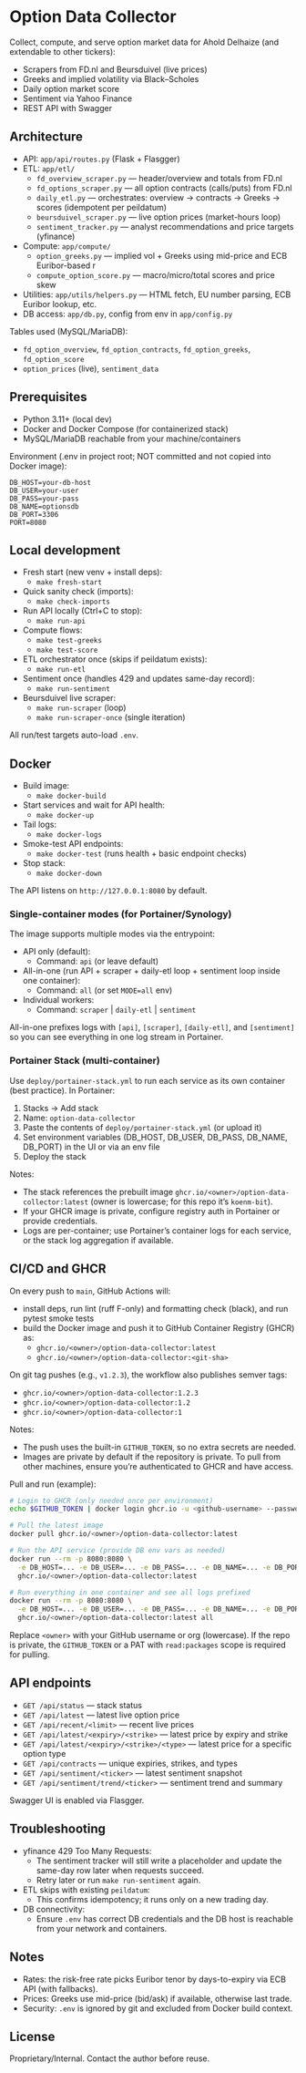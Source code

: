 # Option Data Collector

Collect, compute, and serve option market data for Ahold Delhaize (and extendable to other tickers):
- Scrapers from FD.nl and Beursduivel (live prices)
- Greeks and implied volatility via Black–Scholes
- Daily option market score
- Sentiment via Yahoo Finance
- REST API with Swagger

## Architecture

- API: `app/api/routes.py` (Flask + Flasgger)
- ETL: `app/etl/`
  - `fd_overview_scraper.py` — header/overview and totals from FD.nl
  - `fd_options_scraper.py` — all option contracts (calls/puts) from FD.nl
  - `daily_etl.py` — orchestrates: overview → contracts → Greeks → scores (idempotent per peildatum)
  - `beursduivel_scraper.py` — live option prices (market-hours loop)
  - `sentiment_tracker.py` — analyst recommendations and price targets (yfinance)
- Compute: `app/compute/`
  - `option_greeks.py` — implied vol + Greeks using mid-price and ECB Euribor-based r
  - `compute_option_score.py` — macro/micro/total scores and price skew
- Utilities: `app/utils/helpers.py` — HTML fetch, EU number parsing, ECB Euribor lookup, etc.
- DB access: `app/db.py`, config from env in `app/config.py`

Tables used (MySQL/MariaDB):
- `fd_option_overview`, `fd_option_contracts`, `fd_option_greeks`, `fd_option_score`
- `option_prices` (live), `sentiment_data`

## Prerequisites

- Python 3.11+ (local dev)
- Docker and Docker Compose (for containerized stack)
- MySQL/MariaDB reachable from your machine/containers

Environment (.env in project root; NOT committed and not copied into Docker image):

```
DB_HOST=your-db-host
DB_USER=your-user
DB_PASS=your-pass
DB_NAME=optionsdb
DB_PORT=3306
PORT=8080
```

## Local development

- Fresh start (new venv + install deps):
  - `make fresh-start`
- Quick sanity check (imports):
  - `make check-imports`
- Run API locally (Ctrl+C to stop):
  - `make run-api`
- Compute flows:
  - `make test-greeks`
  - `make test-score`
- ETL orchestrator once (skips if peildatum exists):
  - `make run-etl`
- Sentiment once (handles 429 and updates same-day record):
  - `make run-sentiment`
- Beursduivel live scraper:
  - `make run-scraper` (loop)
  - `make run-scraper-once` (single iteration)

All run/test targets auto-load `.env`.

## Docker

- Build image:
  - `make docker-build`
- Start services and wait for API health:
  - `make docker-up`
- Tail logs:
  - `make docker-logs`
- Smoke-test API endpoints:
  - `make docker-test` (runs health + basic endpoint checks)
- Stop stack:
  - `make docker-down`

The API listens on `http://127.0.0.1:8080` by default.

### Single-container modes (for Portainer/Synology)

The image supports multiple modes via the entrypoint:

- API only (default):
  - Command: `api` (or leave default)
- All-in-one (run API + scraper + daily-etl loop + sentiment loop inside one container):
  - Command: `all` (or set `MODE=all` env)
- Individual workers:
  - Command: `scraper` | `daily-etl` | `sentiment`

All-in-one prefixes logs with `[api]`, `[scraper]`, `[daily-etl]`, and `[sentiment]` so you can see everything in one log stream in Portainer.

### Portainer Stack (multi-container)

Use `deploy/portainer-stack.yml` to run each service as its own container (best practice). In Portainer:

1. Stacks → Add stack
2. Name: `option-data-collector`
3. Paste the contents of `deploy/portainer-stack.yml` (or upload it)
4. Set environment variables (DB_HOST, DB_USER, DB_PASS, DB_NAME, DB_PORT) in the UI or via an env file
5. Deploy the stack

Notes:
- The stack references the prebuilt image `ghcr.io/<owner>/option-data-collector:latest` (owner is lowercase; for this repo it’s `koenm-bit`).
- If your GHCR image is private, configure registry auth in Portainer or provide credentials.
- Logs are per-container; use Portainer’s container logs for each service, or the stack log aggregation if available.

## CI/CD and GHCR

On every push to `main`, GitHub Actions will:

- install deps, run lint (ruff F-only) and formatting check (black), and run pytest smoke tests
- build the Docker image and push it to GitHub Container Registry (GHCR) as:
  - `ghcr.io/<owner>/option-data-collector:latest`
  - `ghcr.io/<owner>/option-data-collector:<git-sha>`

On git tag pushes (e.g., `v1.2.3`), the workflow also publishes semver tags:

- `ghcr.io/<owner>/option-data-collector:1.2.3`
- `ghcr.io/<owner>/option-data-collector:1.2`
- `ghcr.io/<owner>/option-data-collector:1`

Notes:

- The push uses the built-in `GITHUB_TOKEN`, so no extra secrets are needed.
- Images are private by default if the repository is private. To pull from other machines, ensure you’re authenticated to GHCR and have access.

Pull and run (example):

```bash
# Login to GHCR (only needed once per environment)
echo $GITHUB_TOKEN | docker login ghcr.io -u <github-username> --password-stdin

# Pull the latest image
docker pull ghcr.io/<owner>/option-data-collector:latest

# Run the API service (provide DB env vars as needed)
docker run --rm -p 8080:8080 \
  -e DB_HOST=... -e DB_USER=... -e DB_PASS=... -e DB_NAME=... -e DB_PORT=3306 \
  ghcr.io/<owner>/option-data-collector:latest

# Run everything in one container and see all logs prefixed
docker run --rm -p 8080:8080 \
  -e DB_HOST=... -e DB_USER=... -e DB_PASS=... -e DB_NAME=... -e DB_PORT=3306 \
  ghcr.io/<owner>/option-data-collector:latest all
```

Replace `<owner>` with your GitHub username or org (lowercase). If the repo is private, the `GITHUB_TOKEN` or a PAT with `read:packages` scope is required for pulling.

## API endpoints

- `GET /api/status` — stack status
- `GET /api/latest` — latest live option price
- `GET /api/recent/<limit>` — recent live prices
- `GET /api/latest/<expiry>/<strike>` — latest price by expiry and strike
- `GET /api/latest/<expiry>/<strike>/<type>` — latest price for a specific option type
- `GET /api/contracts` — unique expiries, strikes, and types
- `GET /api/sentiment/<ticker>` — latest sentiment snapshot
- `GET /api/sentiment/trend/<ticker>` — sentiment trend and summary

Swagger UI is enabled via Flasgger.

## Troubleshooting

- yfinance 429 Too Many Requests:
  - The sentiment tracker will still write a placeholder and update the same-day row later when requests succeed.
  - Retry later or run `make run-sentiment` again.
- ETL skips with existing `peildatum`:
  - This confirms idempotency; it runs only on a new trading day.
- DB connectivity:
  - Ensure `.env` has correct DB credentials and the DB host is reachable from your network and containers.

## Notes

- Rates: the risk-free rate picks Euribor tenor by days-to-expiry via ECB API (with fallbacks).
- Prices: Greeks use mid-price (bid/ask) if available, otherwise last trade.
- Security: `.env` is ignored by git and excluded from Docker build context.

## License

Proprietary/Internal. Contact the author before reuse.